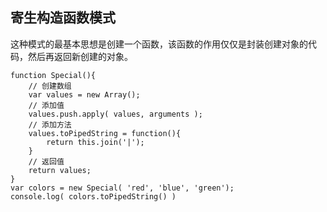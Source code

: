 ## 寄生构造函数模式

这种模式的最基本思想是创建一个函数，该函数的作用仅仅是封装创建对象的代码，然后再返回新创建的对象。
 
    function Special(){
        // 创建数组
        var values = new Array();
        // 添加值
        values.push.apply( values, arguments );
        // 添加方法
        values.toPipedString = function(){
            return this.join('|');
        }
        // 返回值
        return values;
    }
    var colors = new Special( 'red', 'blue', 'green');
    console.log( colors.toPipedString() )
